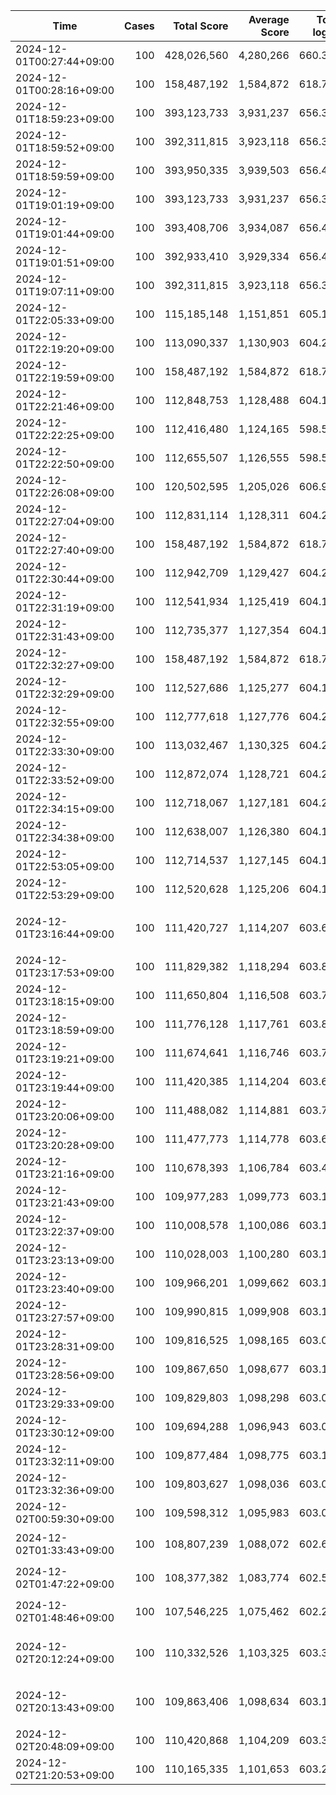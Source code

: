 Time                      | Cases  | Total Score       | Average Score | Total log10 | Average log10 | Comment
--------------------------|-------:|------------------:|--------------:|------------:|--------------:|----------------------
2024-12-01T00:27:44+09:00 |    100 |       428,026,560 |     4,280,266 |     660.341 |         6.603 | stack
2024-12-01T00:28:16+09:00 |    100 |       158,487,192 |     1,584,872 |     618.794 |         6.188 | sample program
2024-12-01T18:59:23+09:00 |    100 |       393,123,733 |     3,931,237 |     656.396 |         6.564 | 
2024-12-01T18:59:52+09:00 |    100 |       392,311,815 |     3,923,118 |     656.351 |         6.564 | 
2024-12-01T18:59:59+09:00 |    100 |       393,950,335 |     3,939,503 |     656.472 |         6.565 | 
2024-12-01T19:01:19+09:00 |    100 |       393,123,733 |     3,931,237 |     656.396 |         6.564 | 
2024-12-01T19:01:44+09:00 |    100 |       393,408,706 |     3,934,087 |     656.415 |         6.564 | 
2024-12-01T19:01:51+09:00 |    100 |       392,933,410 |     3,929,334 |     656.407 |         6.564 | 
2024-12-01T19:07:11+09:00 |    100 |       392,311,815 |     3,923,118 |     656.351 |         6.564 | 
2024-12-01T22:05:33+09:00 |    100 |       115,185,148 |     1,151,851 |     605.148 |         6.051 | 
2024-12-01T22:19:20+09:00 |    100 |       113,090,337 |     1,130,903 |     604.292 |         6.043 | 
2024-12-01T22:19:59+09:00 |    100 |       158,487,192 |     1,584,872 |     618.794 |         6.188 | 
2024-12-01T22:21:46+09:00 |    100 |       112,848,753 |     1,128,488 |     604.189 |         6.042 | 
2024-12-01T22:22:25+09:00 |    100 |       112,416,480 |     1,124,165 |     598.539 |         5.985 | 
2024-12-01T22:22:50+09:00 |    100 |       112,655,507 |     1,126,555 |     598.596 |         5.986 | 
2024-12-01T22:26:08+09:00 |    100 |       120,502,595 |     1,205,026 |     606.918 |         6.069 | 
2024-12-01T22:27:04+09:00 |    100 |       112,831,114 |     1,128,311 |     604.225 |         6.042 | 
2024-12-01T22:27:40+09:00 |    100 |       158,487,192 |     1,584,872 |     618.794 |         6.188 | 
2024-12-01T22:30:44+09:00 |    100 |       112,942,709 |     1,129,427 |     604.256 |         6.043 | 
2024-12-01T22:31:19+09:00 |    100 |       112,541,934 |     1,125,419 |     604.121 |         6.041 | 
2024-12-01T22:31:43+09:00 |    100 |       112,735,377 |     1,127,354 |     604.175 |         6.042 | 
2024-12-01T22:32:27+09:00 |    100 |       158,487,192 |     1,584,872 |     618.794 |         6.188 | 
2024-12-01T22:32:29+09:00 |    100 |       112,527,686 |     1,125,277 |     604.120 |         6.041 | 
2024-12-01T22:32:55+09:00 |    100 |       112,777,618 |     1,127,776 |     604.201 |         6.042 | 
2024-12-01T22:33:30+09:00 |    100 |       113,032,467 |     1,130,325 |     604.256 |         6.043 | 
2024-12-01T22:33:52+09:00 |    100 |       112,872,074 |     1,128,721 |     604.240 |         6.042 | 
2024-12-01T22:34:15+09:00 |    100 |       112,718,067 |     1,127,181 |     604.200 |         6.042 | 
2024-12-01T22:34:38+09:00 |    100 |       112,638,007 |     1,126,380 |     604.182 |         6.042 | 
2024-12-01T22:53:05+09:00 |    100 |       112,714,537 |     1,127,145 |     604.176 |         6.042 | 
2024-12-01T22:53:29+09:00 |    100 |       112,520,628 |     1,125,206 |     604.109 |         6.041 | 
2024-12-01T23:16:44+09:00 |    100 |       111,420,727 |     1,114,207 |     603.660 |         6.037 | 干渉バッファを追加
2024-12-01T23:17:53+09:00 |    100 |       111,829,382 |     1,118,294 |     603.842 |         6.038 | 
2024-12-01T23:18:15+09:00 |    100 |       111,650,804 |     1,116,508 |     603.764 |         6.038 | 
2024-12-01T23:18:59+09:00 |    100 |       111,776,128 |     1,117,761 |     603.846 |         6.038 | 
2024-12-01T23:19:21+09:00 |    100 |       111,674,641 |     1,116,746 |     603.776 |         6.038 | 
2024-12-01T23:19:44+09:00 |    100 |       111,420,385 |     1,114,204 |     603.689 |         6.037 | 
2024-12-01T23:20:06+09:00 |    100 |       111,488,082 |     1,114,881 |     603.726 |         6.037 | 
2024-12-01T23:20:28+09:00 |    100 |       111,477,773 |     1,114,778 |     603.695 |         6.037 | 
2024-12-01T23:21:16+09:00 |    100 |       110,678,393 |     1,106,784 |     603.411 |         6.034 | 
2024-12-01T23:21:43+09:00 |    100 |       109,977,283 |     1,099,773 |     603.176 |         6.032 | 
2024-12-01T23:22:37+09:00 |    100 |       110,008,578 |     1,100,086 |     603.166 |         6.032 | 
2024-12-01T23:23:13+09:00 |    100 |       110,028,003 |     1,100,280 |     603.167 |         6.032 | 
2024-12-01T23:23:40+09:00 |    100 |       109,966,201 |     1,099,662 |     603.152 |         6.032 | 
2024-12-01T23:27:57+09:00 |    100 |       109,990,815 |     1,099,908 |     603.164 |         6.032 | 
2024-12-01T23:28:31+09:00 |    100 |       109,816,525 |     1,098,165 |     603.096 |         6.031 | 
2024-12-01T23:28:56+09:00 |    100 |       109,867,650 |     1,098,677 |     603.100 |         6.031 | 
2024-12-01T23:29:33+09:00 |    100 |       109,829,803 |     1,098,298 |     603.097 |         6.031 | 
2024-12-01T23:30:12+09:00 |    100 |       109,694,288 |     1,096,943 |     603.049 |         6.030 | 
2024-12-01T23:32:11+09:00 |    100 |       109,877,484 |     1,098,775 |     603.127 |         6.031 | 
2024-12-01T23:32:36+09:00 |    100 |       109,803,627 |     1,098,036 |     603.098 |         6.031 | 
2024-12-02T00:59:30+09:00 |    100 |       109,598,312 |     1,095,983 |     603.006 |         6.030 | 
2024-12-02T01:33:43+09:00 |    100 |       108,807,239 |     1,088,072 |     602.699 |         6.027 | 実行時間10倍
2024-12-02T01:47:22+09:00 |    100 |       108,377,382 |     1,083,774 |     602.552 |         6.026 | クエリ数2倍
2024-12-02T01:48:46+09:00 |    100 |       107,546,225 |     1,075,462 |     602.230 |         6.022 | クエリ数5倍
2024-12-02T20:12:24+09:00 |    100 |       110,332,526 |     1,103,325 |     603.305 |         6.033 | バッファ判定修正前
2024-12-02T20:13:43+09:00 |    100 |       109,863,406 |     1,098,634 |     603.130 |         6.031 | バッファ判定修正後
2024-12-02T20:48:09+09:00 |    100 |       110,420,868 |     1,104,209 |     603.353 |         6.034 | 
2024-12-02T21:20:53+09:00 |    100 |       110,165,335 |     1,101,653 |     603.257 |         6.033 | 
